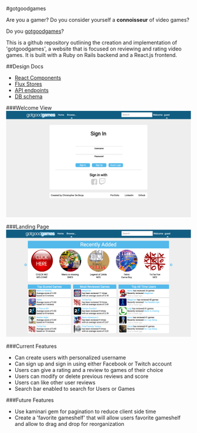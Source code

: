 #gotgoodgames

Are you a gamer? Do you consider yourself a **connoisseur** of video games?

Do you [gotgoodgames](http://www.gotgoodgames.xyz/)?

This is a github repository outlining the creation and implementation of
'gotgoodgames', a website that is focused on reviewing and rating video games.
It is built with a Ruby on Rails backend and a React.js frontend.

##Design Docs
* [React Components][components]
* [Flux Stores][stores]
* [API endpoints][api-endpoints]
* [DB schema][schema]

[components]: ./docs/components.md
[stores]: ./docs/stores.md
[api-endpoints]: ./docs/api-endpoints.md
[schema]: ./docs/schema.md

###Welcome View
![welcome]

###Landing Page
![landingPage]

###Current Features
* Can create users with personalized username
* Can sign up and sign in using either Facebook or Twitch account
* Users can give a rating and a review to games of their choice
* Users can modify or delete previous reviews and score
* Users can like other user reviews
* Search bar enabled to search for Users or Games

###Future Features
* Use kaminari gem for pagination to reduce client side time
* Create a 'favorite gameshelf' that will allow users favorite gameshelf
  and allow to drag and drop for reorganization

[welcome]: ./docs/images/welcome.png
[landingPage]: ./docs/images/landing_page.png
